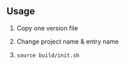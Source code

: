 ## Usage

  1. Copy one version file

  2. Change project name & entry name

  3. `source build/init.sh`

